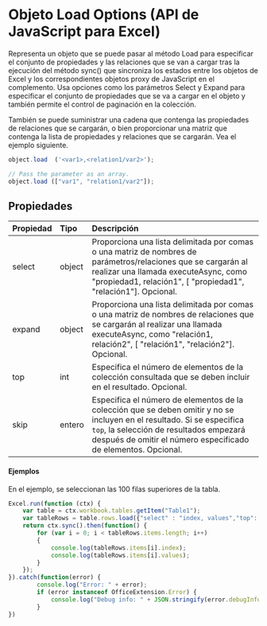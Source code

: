 # Objeto Load Options (API de JavaScript para Excel)

Representa un objeto que se puede pasar al método Load para especificar el conjunto de propiedades y las relaciones que se van a cargar tras la ejecución del método sync() que sincroniza los estados entre los objetos de Excel y los correspondientes objetos proxy de JavaScript en el complemento. Usa opciones como los parámetros Select y Expand para especificar el conjunto de propiedades que se va a cargar en el objeto y también permite el control de paginación en la colección.

También se puede suministrar una cadena que contenga las propiedades de relaciones que se cargarán, o bien proporcionar una matriz que contenga la lista de propiedades y relaciones que se cargarán. Vea el ejemplo siguiente.

```js   
object.load  ('<var1>,<relation1/var2>');

// Pass the parameter as an array.
object.load (["var1", "relation1/var2"]);
```

## Propiedades
| Propiedad     | Tipo   |Descripción|
|:---------------|:--------|:----------|
|select|object|Proporciona una lista delimitada por comas o una matriz de nombres de parámetros/relaciones que se cargarán al realizar una llamada executeAsync, como "propiedad1, relación1", [ "propiedad1", "relación1"]. Opcional.|
|expand|object|Proporciona una lista delimitada por comas o una matriz de nombres de relaciones que se cargarán al realizar una llamada executeAsync, como "relación1, relación2", [ "relación1", "relación2"]. Opcional.|
|top|int| Especifica el número de elementos de la colección consultada que se deben incluir en el resultado. Opcional.|
|skip|entero|Especifica el número de elementos de la colección que se deben omitir y no se incluyen en el resultado. Si se especifica `top`, la selección de resultados empezará después de omitir el número especificado de elementos. Opcional.|

#### Ejemplos

En el ejemplo, se seleccionan las 100 filas superiores de la tabla.

```js
Excel.run(function (ctx) { 
    var table = ctx.workbook.tables.getItem("Table1");
    var tableRows = table.rows.load({"select" : "index, values","top": 100, "skip": 0 })
    return ctx.sync().then(function() {
        for (var i = 0; i < tableRows.items.length; i++)
        {
            console.log(tableRows.items[i].index);
            console.log(tableRows.items[i].values);
        }
    });
}).catch(function(error) {
        console.log("Error: " + error);
        if (error instanceof OfficeExtension.Error) {
            console.log("Debug info: " + JSON.stringify(error.debugInfo));
        }
})
```
